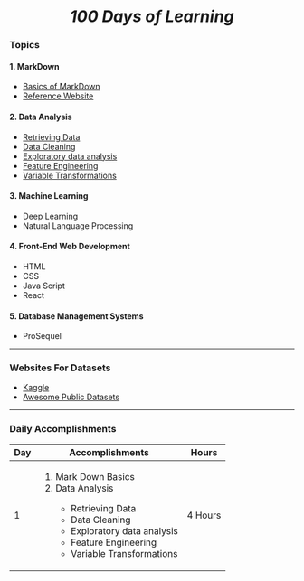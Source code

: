 # <h1 align="center" style="border-bottom: none"> *100 Days of Learning* </h1>

### Topics
#### 1. MarkDown
- [Basics of MarkDown]()
- [Reference Website](https://www.markdownguide.org/basic-syntax/)
#### 2. Data Analysis
- [Retrieving Data]()
- [Data Cleaning]()
- [Exploratory data analysis]()
- [Feature Engineering]()
- [Variable Transformations]()

#### 3. Machine Learning
 - Deep Learning
 - Natural Language Processing
#### 4. Front-End Web Development
 - HTML
 - CSS
 - Java Script
 - React
#### 5. Database Management Systems
 - ProSequel


---
### Websites For Datasets
 - [Kaggle](https://www.kaggle.com/datasets)
 - [Awesome Public Datasets](https://github.com/awesomedata/awesome-public-datasets)

---
### Daily Accomplishments 
Day |Accomplishments                                                                                                                                                                                                | Hours
----|----------------------------------------------------------------------------------------------------------------------------------------------------------------------------------------------------------------|------
1   | <ol><li>Mark Down Basics</li><li>Data Analysis</li><ul><li>Retrieving Data</li><li>Data Cleaning</li><li>Exploratory data analysis</li><li>Feature Engineering</li><li>Variable Transformations</li></ul></ol> | 4 Hours




